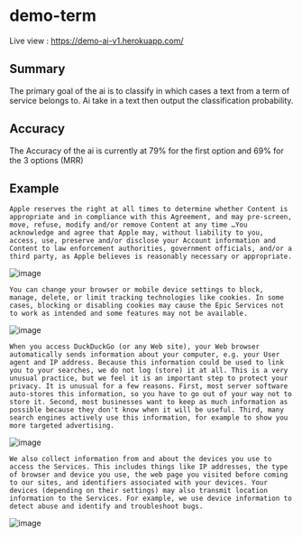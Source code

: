 # demo-term
 Live view : https://demo-ai-v1.herokuapp.com/
 ## Summary
 The primary goal of the ai is to classify in which cases a text from a term of service belongs to.
 Ai take in a text then output the classification probability.
 ## Accuracy
 The Accuracy of the ai is currently at 79% for the first option and 69% for the 3 options (MRR)
 ## Example
 `Apple reserves the right at all times to determine whether Content is appropriate and in compliance with this Agreement, and may pre-screen, move, refuse, modify and/or remove Content at any time …You acknowledge and agree that Apple may, without liability to you, access, use, preserve and/or disclose your Account information and Content to law enforcement authorities, government officials, and/or a third party, as Apple believes is reasonably necessary or appropriate.`
 
![image](https://user-images.githubusercontent.com/40972980/175794574-aa5f8e59-2f47-4d09-a6f7-c2a65cdab4ad.png)

`You can change your browser or mobile device settings to block, manage, delete, or limit tracking technologies like cookies. In some cases, blocking or disabling cookies may cause the Epic Services not to work as intended and some features may not be available.`

![image](https://user-images.githubusercontent.com/40972980/175794697-8f43f8d8-167f-4f1b-a7c8-39d69d91654c.png)

`When you access DuckDuckGo (or any Web site), your Web browser automatically sends information about your computer, e.g. your User agent and IP address.
Because this information could be used to link you to your searches, we do not log (store) it at all. This is a very unusual practice, but we feel it is an important step to protect your privacy. It is unusual for a few reasons. First, most server software auto-stores this information, so you have to go out of your way not to store it. Second, most businesses want to keep as much information as possible because they don't know when it will be useful. Third, many search engines actively use this information, for example to show you more targeted advertising.`

![image](https://user-images.githubusercontent.com/40972980/175794566-200de7c7-29bb-4373-9889-eb1d8065ad2c.png)

`We also collect information from and about the devices you use to access the Services. This includes things like IP addresses, the type of browser and device you use, the web page you visited before coming to our sites, and identifiers associated with your devices. Your devices (depending on their settings) may also transmit location information to the Services. For example, we use device information to detect abuse and identify and troubleshoot bugs.`

![image](https://user-images.githubusercontent.com/40972980/175794673-618253c8-d26a-4e6c-9660-b4863ae874dd.png)
